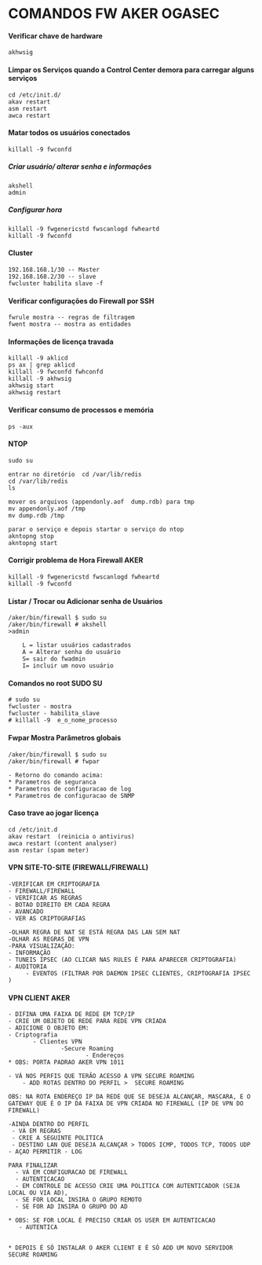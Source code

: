 # COMANDOS FW AKER OGASEC    

#### Verificar chave de hardware    
	akhwsig
#### Limpar os Serviços quando a Control Center demora para carregar alguns serviços     
	cd /etc/init.d/
	akav restart
	asm restart
	awca restart
#### Matar todos os usuários conectados    
	killall -9 fwconfd
##### Criar usuário/ alterar senha e informações   
	akshell
	admin
##### Configurar hora   
	killall -9 fwgenericstd fwscanlogd fwheartd
	killall -9 fwconfd
#### Cluster   
	192.168.168.1/30 -- Master
	192.168.168.2/30 -- slave
	fwcluster habilita slave -f
#### Verificar configurações do Firewall por SSH    
	fwrule mostra -- regras de filtragem
	fwent mostra -- mostra as entidades
#### Informações de licença travada    
	killall -9 aklicd
	ps ax | grep aklicd
	killall -9 fwconfd fwhconfd
	killall -9 akhwsig
	akhwsig start
	akhwsig restart
#### Verificar consumo de processos e memória   
    ps -aux
#### NTOP   
	sudo su

	entrar no diretório  cd /var/lib/redis
	cd /var/lib/redis
	ls

	mover os arquivos (appendonly.aof  dump.rdb) para tmp
	mv appendonly.aof /tmp
	mv dump.rdb /tmp

	parar o serviço e depois startar o serviço do ntop 
	akntopng stop
	akntopng start
#### Corrigir problema de Hora Firewall AKER

    killall -9 fwgenericstd fwscanlogd fwheartd
    killall -9 fwconfd
#### Listar / Trocar ou Adicionar senha de Usuários   
	/aker/bin/firewall $ sudo su
	/aker/bin/firewall # akshell
	>admin

		L = listar usuários cadastrados
		A = Alterar senha do usuário
		S= sair do fwadmin
		I= incluir um novo usuário
#### Comandos no root SUDO SU    
	# sudo su
	fwcluster - mostra
	fwcluster - habilita_slave
	# killall -9  e_o_nome_processo
#### Fwpar Mostra Parâmetros globais   
	/aker/bin/firewall $ sudo su
	/aker/bin/firewall # fwpar 
	
	- Retorno do comando acima:	
	* Parametros de seguranca
	* Parametros de configuracao de log
	* Parametros de configuracao de SNMP
#### Caso trave ao jogar licença    

	cd /etc/init.d
	akav restart  (reinicia o antivirus)
	awca restart (content analyser)
	asm restar (spam meter)

#### VPN SITE-TO-SITE (FIREWALL/FIREWALL)	
	-VERIFICAR EM CRIPTOGRAFIA 
  	- FIREWALL/FIREWALL
    - VERIFICAR AS REGRAS
    - BOTAO DIREITO EM CADA REGRA
    - AVANCADO 
    - VER AS CRIPTOGRAFIAS

	-OLHAR REGRA DE NAT SE ESTÁ REGRA DAS LAN SEM NAT
	-OLHAR AS REGRAS DE VPN
	-PARA VISUALIZAÇÃO:
   	- INFORMAÇÃO
    - TUNEIS IPSEC (AO CLICAR NAS RULES É PARA APARECER CRIPTOGRAFIA) 
   	- AUDITORIA 
         - EVENTOS (FILTRAR POR DAEMON IPSEC CLIENTES, CRIPTOGRAFIA IPSEC ) 
#### VPN CLIENT AKER     

	- DIFINA UMA FAIXA DE REDE EM TCP/IP 
	- CRIE UM OBJETO DE REDE PARA REDE VPN CRIADA
	- ADICIONE O OBJETO EM: 
    - Criptografia
           - Clientes VPN
                   -Secure Roaming
                          - Endereços
	* OBS: PORTA PADRAO AKER VPN 1011

	- VÁ NOS PERFIS QUE TERÃO ACESSO A VPN SECURE ROAMING
        - ADD ROTAS DENTRO DO PERFIL >  SECURE ROAMING

	OBS: NA ROTA ENDEREÇO IP DA REDE QUE SE DESEJA ALCANÇAR, MASCARA, E O GATEWAY QUE É O IP DA FAIXA DE VPN CRIADA NO FIREWALL (IP DE VPN DO FIREWALL)

	-AINDA DENTRO DO PERFIL
     - VÁ EM REGRAS
     - CRIE A SEGUINTE POLITICA
     - DESTINO LAN QUE DESEJA ALCANÇAR > TODOS ICMP, TODOS TCP, TODOS UDP - AÇAO PERMITIR - LOG

	PARA FINALIZAR
	  - VÁ EM CONFIGURACAO DE FIREWALL
      - AUTENTICACAO
      - EM CONTROLE DE ACESSO CRIE UMA POLITICA COM AUTENTICADOR (SEJA LOCAL OU VIA AD), 
      - SE FOR LOCAL INSIRA O GRUPO REMOTO
      - SE FOR AD INSIRA O GRUPO DO AD

	* OBS: SE FOR LOCAL É PRECISO CRIAR OS USER EM AUTENTICACAO
       - AUTENTICA


	* DEPOIS É SÓ INSTALAR O AKER CLIENT E É SÓ ADD UM NOVO SERVIDOR SECURE ROAMING




